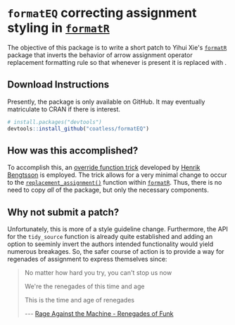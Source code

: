 
`formatEQ` correcting assignment styling in [`formatR`](https://cran.r-project.org/package=formatR)
===================================================================================================

The objective of this package is to write a short patch to Yihui Xie's [`formatR`](https://cran.r-project.org/package=formatR) package that inverts the behavior of arrow assignment operator replacement formatting rule so that whenever is present it is replaced with .

Download Instructions
---------------------

Presently, the package is only available on GitHub. It may eventually matriculate to CRAN if there is interest.

``` r
# install.packages("devtools")
devtools::install_github("coatless/formatEQ")
```

How was this accomplished?
--------------------------

To accomplish this, an [override function trick](https://stat.ethz.ch/pipermail/r-help/2008-August/171217.html) developed by [Henrik Bengtsson](https://github.com/HenrikBengtsson) is employed. The trick allows for a very minimal change to occur to the [`replacement_assignment()`](https://github.com/yihui/formatR/blob/022da8c1be2c04c8374d19907c41bacd5d0ecfcc/R/utils.R#L1-L18) function within [`formatR`](https://cran.r-project.org/package=formatR). Thus, there is no need to copy *all* of the package, but only the necessary components.

Why not submit a patch?
-----------------------

Unfortunately, this is more of a style guideline change. Furthermore, the API for the `tidy_source` function is already quite established and adding an option to seeminly invert the authors intended functionality would yield numerous breakages. So, the safer course of action is to provide a way for regenades of assignment to express themselves since:

> No matter how hard you try, you can't stop us now
>
> We're the renegades of this time and age
>
> This is the time and age of renegades
>
> --- [Rage Against the Machine - Renegades of Funk](https://www.youtube.com/watch?v=K626gMvu2ds)
